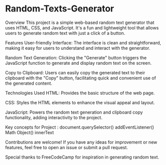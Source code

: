# Random-Texts-Generator


Overview This project is a simple web-based random text generator that uses HTML, CSS, and JavaScript. It's a fun and lightweight tool that allows users to generate random text with just a click of a button.

Features User-friendly Interface: The interface is clean and straightforward, making it easy for users to understand and interact with the generator.

Random Text Generation: Clicking the "Generate" button triggers the JavaScript function to generate and display random text on the screen.

Copy to Clipboard: Users can easily copy the generated text to their clipboard with the "Copy" button, facilitating quick and convenient use of the generated content.

Technologies Used HTML: Provides the basic structure of the web page.

CSS: Styles the HTML elements to enhance the visual appeal and layout.

JavaScript: Powers the random text generation and clipboard copy functionality, adding interactivity to the project.


Key concepts for Project : 
    document.querySelector()
    addEventListener()
    Math Object()
    innerText

Contributions are welcome! If you have any ideas for improvement or new features, feel free to open an issue or submit a pull request.

Special thanks to FreeCodeCamp for inspiration in generating random text.
